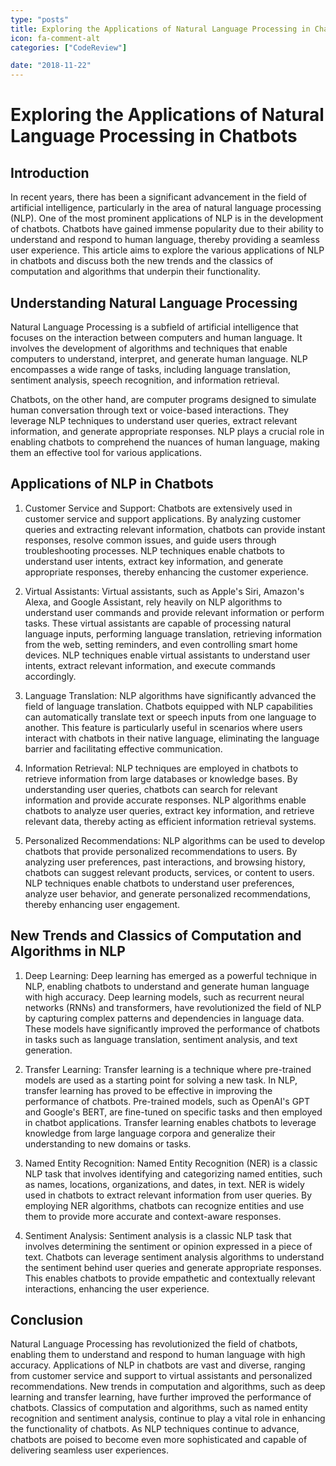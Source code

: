 ```yaml
---
type: "posts"
title: Exploring the Applications of Natural Language Processing in Chatbots
icon: fa-comment-alt
categories: ["CodeReview"]

date: "2018-11-22"
---
```




# Exploring the Applications of Natural Language Processing in Chatbots

## Introduction

In recent years, there has been a significant advancement in the field of artificial intelligence, particularly in the area of natural language processing (NLP). One of the most prominent applications of NLP is in the development of chatbots. Chatbots have gained immense popularity due to their ability to understand and respond to human language, thereby providing a seamless user experience. This article aims to explore the various applications of NLP in chatbots and discuss both the new trends and the classics of computation and algorithms that underpin their functionality.

## Understanding Natural Language Processing

Natural Language Processing is a subfield of artificial intelligence that focuses on the interaction between computers and human language. It involves the development of algorithms and techniques that enable computers to understand, interpret, and generate human language. NLP encompasses a wide range of tasks, including language translation, sentiment analysis, speech recognition, and information retrieval.

Chatbots, on the other hand, are computer programs designed to simulate human conversation through text or voice-based interactions. They leverage NLP techniques to understand user queries, extract relevant information, and generate appropriate responses. NLP plays a crucial role in enabling chatbots to comprehend the nuances of human language, making them an effective tool for various applications.

## Applications of NLP in Chatbots

1. Customer Service and Support: Chatbots are extensively used in customer service and support applications. By analyzing customer queries and extracting relevant information, chatbots can provide instant responses, resolve common issues, and guide users through troubleshooting processes. NLP techniques enable chatbots to understand user intents, extract key information, and generate appropriate responses, thereby enhancing the customer experience.

2. Virtual Assistants: Virtual assistants, such as Apple's Siri, Amazon's Alexa, and Google Assistant, rely heavily on NLP algorithms to understand user commands and provide relevant information or perform tasks. These virtual assistants are capable of processing natural language inputs, performing language translation, retrieving information from the web, setting reminders, and even controlling smart home devices. NLP techniques enable virtual assistants to understand user intents, extract relevant information, and execute commands accordingly.

3. Language Translation: NLP algorithms have significantly advanced the field of language translation. Chatbots equipped with NLP capabilities can automatically translate text or speech inputs from one language to another. This feature is particularly useful in scenarios where users interact with chatbots in their native language, eliminating the language barrier and facilitating effective communication.

4. Information Retrieval: NLP techniques are employed in chatbots to retrieve information from large databases or knowledge bases. By understanding user queries, chatbots can search for relevant information and provide accurate responses. NLP algorithms enable chatbots to analyze user queries, extract key information, and retrieve relevant data, thereby acting as efficient information retrieval systems.

5. Personalized Recommendations: NLP algorithms can be used to develop chatbots that provide personalized recommendations to users. By analyzing user preferences, past interactions, and browsing history, chatbots can suggest relevant products, services, or content to users. NLP techniques enable chatbots to understand user preferences, analyze user behavior, and generate personalized recommendations, thereby enhancing user engagement.

## New Trends and Classics of Computation and Algorithms in NLP

1. Deep Learning: Deep learning has emerged as a powerful technique in NLP, enabling chatbots to understand and generate human language with high accuracy. Deep learning models, such as recurrent neural networks (RNNs) and transformers, have revolutionized the field of NLP by capturing complex patterns and dependencies in language data. These models have significantly improved the performance of chatbots in tasks such as language translation, sentiment analysis, and text generation.

2. Transfer Learning: Transfer learning is a technique where pre-trained models are used as a starting point for solving a new task. In NLP, transfer learning has proved to be effective in improving the performance of chatbots. Pre-trained models, such as OpenAI's GPT and Google's BERT, are fine-tuned on specific tasks and then employed in chatbot applications. Transfer learning enables chatbots to leverage knowledge from large language corpora and generalize their understanding to new domains or tasks.

3. Named Entity Recognition: Named Entity Recognition (NER) is a classic NLP task that involves identifying and categorizing named entities, such as names, locations, organizations, and dates, in text. NER is widely used in chatbots to extract relevant information from user queries. By employing NER algorithms, chatbots can recognize entities and use them to provide more accurate and context-aware responses.

4. Sentiment Analysis: Sentiment analysis is a classic NLP task that involves determining the sentiment or opinion expressed in a piece of text. Chatbots can leverage sentiment analysis algorithms to understand the sentiment behind user queries and generate appropriate responses. This enables chatbots to provide empathetic and contextually relevant interactions, enhancing the user experience.

## Conclusion

Natural Language Processing has revolutionized the field of chatbots, enabling them to understand and respond to human language with high accuracy. Applications of NLP in chatbots are vast and diverse, ranging from customer service and support to virtual assistants and personalized recommendations. New trends in computation and algorithms, such as deep learning and transfer learning, have further improved the performance of chatbots. Classics of computation and algorithms, such as named entity recognition and sentiment analysis, continue to play a vital role in enhancing the functionality of chatbots. As NLP techniques continue to advance, chatbots are poised to become even more sophisticated and capable of delivering seamless user experiences.